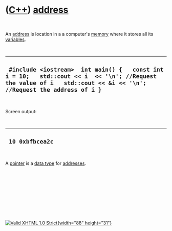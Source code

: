 



 

 

 

 

 

([C++](Cpp.htm)) [address](CppAddress.htm)
==========================================

 

An [address](CppAddress.htm) is location in a a computer's
[memory](CppMemory.htm) where it stores all its
[variables](CppVariable.htm).

 

  ----------------------------------------------------------------------------------------------------------------------------------------------------------------------
  ` #include <iostream>  int main() {   const int i = 10;   std::cout << i  << '\n'; //Request the value of i   std::cout << &i << '\n'; //Request the address of i }`
  ----------------------------------------------------------------------------------------------------------------------------------------------------------------------

 

Screen output:

 

  ------------------
  ` 10 0xbfbcea2c`
  ------------------

 

A [pointer](CppPointer.htm) is a [data type](CppDataType.htm) for
[addresses](CppAddress.htm).

 

 

 

 





 

[![Valid XHTML 1.0 Strict](valid-xhtml10.png){width="88"
height="31"}](http://validator.w3.org/check?uri=referer)
